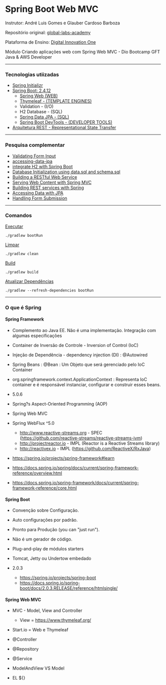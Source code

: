 # Spring Boot Web MVC

Instrutor: André Luis Gomes e Glauber Cardoso Barboza

Repositório original: [global-labs-academy](https://github.com/andrelugomes/global-labs-academy)

Plataforma de Ensino: [Digital Innovation One](https://digitalinnovation.one/sign-up?ref=K5EF2VCVKA)

Módulo Criando aplicações web com Spring Web MVC - Dio Bootcamp GFT Java & AWS Developer


<hr>


### Tecnologias utiizadas
- [Spring Initializr](https://start.spring.io/)
- [Spring Boot: 2.4.12](https://spring.io/projects/spring-boot)
  - [Spring Web (WEB)](https://docs.spring.io/spring-boot/docs/2.5.6/reference/htmlsingle/#boot-features-developing-web-applications)
  - [Thymeleaf - (TEMPLATE ENGINES)](https://docs.spring.io/spring-boot/docs/2.5.6/reference/htmlsingle/#boot-features-spring-mvc-template-engines)
  - Validation - (I/O)
  - H2 Database - (SQL)
  - [Spring Data JPA - (SQL)](https://docs.spring.io/spring-boot/docs/2.5.6/reference/htmlsingle/#boot-features-jpa-and-spring-data)
  - [Spring Boot DevTools - (DEVELOPER TOOLS)](https://docs.spring.io/spring-boot/docs/2.5.6/reference/htmlsingle/#using-boot-devtools)
- [Arquitetura REST - Representational State Transfer](https://pt.wikipedia.org/wiki/REST)


<hr>

### Pesquisa complementar
- [Validating Form Input](https://github.com/spring-projects/spring-boot/wiki/Spring-Boot-2.3-Release-Notes#validation-starter-no-longer-included-in-web-starters)
- [accessing-data-jpa](https://spring.io/guides/gs/accessing-data-jpa/)
- [integrate H2 with Spring Boot](https://roytuts.com/integrate-h2-in-memory-database-with-spring-boot/)
- [Database Initialization using data.sql and schema.sql](https://www.youtube.com/watch?v=9Yj2TCvrvaE)
- [Building a RESTful Web Service](https://spring.io/guides/gs/rest-service/)
- [Serving Web Content with Spring MVC](https://spring.io/guides/gs/serving-web-content/)
- [Building REST services with Spring](https://spring.io/guides/tutorials/rest/)
- [Accessing Data with JPA](https://spring.io/guides/gs/accessing-data-jpa/)
- [Handling Form Submission](https://spring.io/guides/gs/handling-form-submission/)

<hr>

### Comandos

[Executar](https://docs.gradle.org/current/userguide/command_line_interface.html#sec:command_line_executing_tasks)

``` ./gradlew bootRun ```

[Limpar](https://docs.gradle.org/current/userguide/command_line_interface.html#cleaning_outputs)

``` ./gradlew clean ```

[Build](https://docs.gradle.org/current/userguide/command_line_interface.html#computing_all_outputs)

``` ./gradlew build ```

[Atualizar Dependências](https://docs.gradle.org/current/userguide/command_line_interface.html#sec:command_line_execution_options)

``` ./gradlew --refresh-dependencies bootRun ```


<hr>

### O que é Spring

#### Spring Framework

+ Complemento ao Java EE. Não é uma implementação. Integração com algumas especificações
+ Container de Inversão de Controle - Inversion of Control (IoC)
+ Injeção de Dependência - dependency injection (DI) : @Autowired
+ Spring Beans : <bean/>  @Bean : Um Objeto que será gerenciado pelo IoC Container
+ org.springframework.context.ApplicationContext : Representa IoC container e é responsável instanciar, configurar e construir esses beans.
+ 5.0.6
+ Spring?s Aspect-Oriented Programming (AOP)
+ Spring Web MVC
+ Spring WebFlux ^5.0
	- http://www.reactive-streams.org - SPEC (https://github.com/reactive-streams/reactive-streams-jvm)

	+ http://projectreactor.io - IMPL (Reactor is a Reactive Streams library)
	+ http://reactivex.io - IMPL (https://github.com/ReactiveX/RxJava)

+ https://spring.io/projects/spring-framework#learn
+ https://docs.spring.io/spring/docs/current/spring-framework-reference/overview.html
+ https://docs.spring.io/spring-framework/docs/current/spring-framework-reference/core.html

#### Spring Boot

+ Convenção sobre Configuração.
+ Auto configurações por padrão.
+ Pronto para Produção (you can "just run").
+ Não é um gerador de código.
+ Plug-and-play de módulos starters
+ Tomcat, Jetty ou Undertow embedado
+ 2.0.3

	+ https://spring.io/projects/spring-boot
	+ https://docs.spring.io/spring-boot/docs/2.0.3.RELEASE/reference/htmlsingle/


#### Spring Web MVC

+ MVC - Model, View and Controller

	+ View = https://www.thymeleaf.org/

+ Start.io = Web e Thymeleaf

+ @Controller
+ @Repository
+ @Service
+ ModelAndView VS Model
+ EL ${}